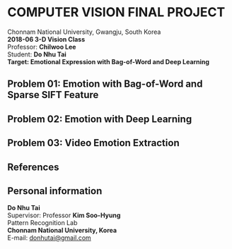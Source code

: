 # COMPUTER VISION FINAL PROJECT
Chonnam National University, Gwangju, South Korea<br/>
**2018-06 3-D Vision Class**<br/>
Professor: **Chilwoo Lee**<br/>
Student: **Do Nhu Tai**<br/>
**Target: Emotional Expression with Bag-of-Word and Deep Learning**<br/>

## Problem 01: Emotion with Bag-of-Word and Sparse SIFT Feature

## Problem 02: Emotion with Deep Learning

## Problem 03: Video Emotion Extraction

## References

## Personal information
**Do Nhu Tai**<br/>
Supervisor: Professor **Kim Soo-Hyung**<br/>
Pattern Recognition Lab<br/>
**Chonnam National University, Korea**<br/>
E-mail: donhutai@gmail.com<br/>